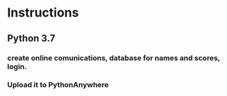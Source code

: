 # Instructions

## Python 3.7
### create online comunications, database for names and scores, login.
### Upload it to PythonAnywhere
